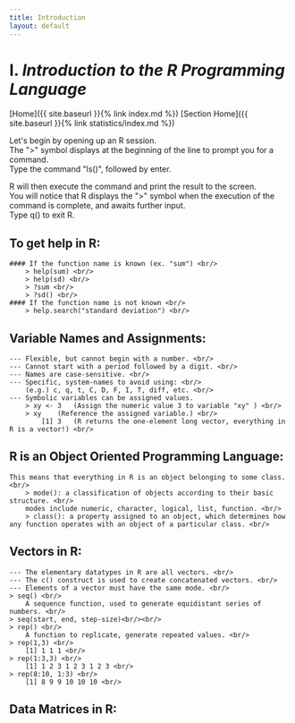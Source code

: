 ```yaml
---
title: Introduction
layout: default
---
```


# I. *Introduction to the R Programming Language*

[Home]({{ site.baseurl }}{% link index.md %})
[Section Home]({{ site.baseurl }}{% link statistics/index.md %})


Let's begin by opening up an R session. <br/>
The ">" symbol displays at the beginning of the line to prompt you for a command. <br/>
Type the command "ls()", followed by enter. <br/>

R will then execute the command and print the result to the screen. <br/>
You will notice that R displays the ">" symbol when the execution of the command is complete, and awaits further input. <br/>
Type q() to exit R. <br/>


## To get help in R: <br/>
	#### If the function name is known (ex. "sum") <br/>
		> help(sum) <br/>
		> help(sd) <br/>
		> ?sum <br/>
		> ?sd() <br/>
	#### If the function name is not known <br/>
		> help.search("standard deviation") <br/>


## Variable Names and Assignments: <br/>
	--- Flexible, but cannot begin with a number. <br/>
	--- Cannot start with a period followed by a digit. <br/>
	--- Names are case-sensitive. <br/>
	--- Specific, system-names to avoid using: <br/>
		(e.g.) c, q, t, C, D, F, I, T, diff, etc. <br/>
	--- Symbolic variables can be assigned values.
		> xy <- 3	(Assign the numeric value 3 to variable "xy" ) <br/>
		> xy	(Reference the assigned variable.) <br/>
		    [1] 3	(R returns the one-element long vector, everything in R is a vector!) <br/>

## R is an Object Oriented Programming Language: <br/>
	This means that everything in R is an object belonging to some class.<br/>
		> mode(): a classification of objects according to their basic structure. <br/>
		modes include numeric, character, logical, list, function. <br/>
		> class(): a property assigned to an object, which determines how any function operates with an object of a particular class. <br/>

## Vectors in R: <br/>
	--- The elementary datatypes in R are all vectors. <br/>
	--- The c() construct is used to create concatenated vectors. <br/>
	--- Elements of a vector must have the same mode. <br/>
	> seq() <br/>
		A sequence function, used to generate equidistant series of numbers. <br/>
	> seq(start, end, step-size)<br/><br/>
	> rep() <br/>
		A function to replicate, generate repeated values. <br/>
	> rep(1,3) <br/>	
		[1] 1 1 1 <br/>	
	> rep(1:3,3) <br/>
		[1] 1 2 3 1 2 3 1 2 3 <br/>
	> rep(8:10, 1:3) <br/>
		[1] 8 9 9 10 10 10 <br/>

## Data Matrices in R: <br/>







